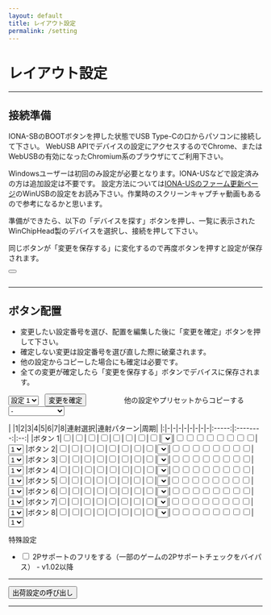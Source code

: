 ```yaml
---
layout: default
title: レイアウト設定
permalink: /setting
---
```

# レイアウト設定
---
## 接続準備
IONA-SBのBOOTボタンを押した状態でUSB Type-Cの口からパソコンに接続して下さい。
WebUSB APIでデバイスの設定にアクセスするのでChrome、またはWebUSBの有効になったChromium系のブラウザにてご利用下さい。

Windowsユーザーは初回のみ設定が必要となります。IONA-USなどで設定済みの方は追加設定は不要です。
設定方法については[IONA-USのファーム更新ページ](https://toyoshim.github.io/iona-us/firmware)のWinUSBの設定をお読み下さい。作業時のスクリーンキャプチャ動画もあるので参考になるかと思います。

準備ができたら、以下の「デバイスを探す」ボタンを押し、一覧に表示されたWinChipHead製のデバイスを選択し、接続を押して下さい。

同じボタンが「変更を保存する」に変化するので再度ボタンを押すと設定が保存されます。

<button id="button" onclick="connect();"></button>
<pre id="status"></pre>

---
## ボタン配置
- 変更したい設定番号を選び、配置を編集した後に「変更を確定」ボタンを押して下さい。
- 確定しない変更は設定番号を選び直した際に破棄されます。
- 他の設定からコピーした場合にも確定は必要です。
- 全ての変更が確定したら「変更を保存する」ボタンでデバイスに保存されます。

<select id="select"><option>設定 1</option><option>設定 2</option><option>設定 3</option><option>設定 4</option><option>設定 5</option><option>設定 6</option><option>設定 7</option><option>設定 8</option></select>
&nbsp;
<button id="store" onclick="decide();">変更を確定</button>
&nbsp;&nbsp;&nbsp;&nbsp;&nbsp;&nbsp;&nbsp;&nbsp;
&nbsp;&nbsp;&nbsp;&nbsp;&nbsp;&nbsp;&nbsp;&nbsp;
他の設定やプリセットからコピーする
<select id="copy"><option>-</option><option>設定 1</option><option>設定 2</option><option>設定 3</option><option>設定 4</option><option>設定 5</option><option>設定 6</option><option>設定 7</option><option>設定 8</option><option>8ボタン</option><option>4/6ボタン</option><option>4ボタン30連射</option><option>4ボタン15連射</option><option>4ボタン12連射</option><option>4ボタン10連射</option></select>

| |1|2|3|4|5|6|7|8|連射選択|連射パターン|周期|
|:|-|-|-|-|-|-|-|-|:-----:|:--------:|:--:|
|ボタン 1|<input type="checkbox" id="b11">|<input type="checkbox" id="b12">|<input type="checkbox" id="b13">|<input type="checkbox" id="b14">|<input type="checkbox" id="b15">|<input type="checkbox" id="b16">|<input type="checkbox" id="b17">|<input type="checkbox" id="b18">|<select id="rp1"></select>|<input type="checkbox" id="p11"><input type="checkbox" id="p12"><input type="checkbox" id="p13"><input type="checkbox" id="p14"><input type="checkbox" id="p15"><input type="checkbox" id="p16"><input type="checkbox" id="p17"><input type="checkbox" id="p18">|<select id="rm1"><option>1</option><option>2</option><option>3</option><option>4</option><option>5</option><option>6</option><option>7</option><option>8</option></select>
|ボタン 2|<input type="checkbox" id="b21">|<input type="checkbox" id="b22">|<input type="checkbox" id="b23">|<input type="checkbox" id="b24">|<input type="checkbox" id="b25">|<input type="checkbox" id="b26">|<input type="checkbox" id="b27">|<input type="checkbox" id="b28">|<select id="rp2"></select>|<input type="checkbox" id="p21"><input type="checkbox" id="p22"><input type="checkbox" id="p23"><input type="checkbox" id="p24"><input type="checkbox" id="p25"><input type="checkbox" id="p26"><input type="checkbox" id="p27"><input type="checkbox" id="p28">|<select id="rm2"><option>1</option><option>2</option><option>3</option><option>4</option><option>5</option><option>6</option><option>7</option><option>8</option></select>
|ボタン 3|<input type="checkbox" id="b31">|<input type="checkbox" id="b32">|<input type="checkbox" id="b33">|<input type="checkbox" id="b34">|<input type="checkbox" id="b35">|<input type="checkbox" id="b36">|<input type="checkbox" id="b37">|<input type="checkbox" id="b38">|<select id="rp3"></select>|<input type="checkbox" id="p31"><input type="checkbox" id="p32"><input type="checkbox" id="p33"><input type="checkbox" id="p34"><input type="checkbox" id="p35"><input type="checkbox" id="p36"><input type="checkbox" id="p37"><input type="checkbox" id="p38">|<select id="rm3"><option>1</option><option>2</option><option>3</option><option>4</option><option>5</option><option>6</option><option>7</option><option>8</option></select>
|ボタン 4|<input type="checkbox" id="b41">|<input type="checkbox" id="b42">|<input type="checkbox" id="b43">|<input type="checkbox" id="b44">|<input type="checkbox" id="b45">|<input type="checkbox" id="b46">|<input type="checkbox" id="b47">|<input type="checkbox" id="b48">|<select id="rp4"></select>|<input type="checkbox" id="p41"><input type="checkbox" id="p42"><input type="checkbox" id="p43"><input type="checkbox" id="p44"><input type="checkbox" id="p45"><input type="checkbox" id="p46"><input type="checkbox" id="p47"><input type="checkbox" id="p48">|<select id="rm4"><option>1</option><option>2</option><option>3</option><option>4</option><option>5</option><option>6</option><option>7</option><option>8</option></select>
|ボタン 5|<input type="checkbox" id="b51">|<input type="checkbox" id="b52">|<input type="checkbox" id="b53">|<input type="checkbox" id="b54">|<input type="checkbox" id="b55">|<input type="checkbox" id="b56">|<input type="checkbox" id="b57">|<input type="checkbox" id="b58">|<select id="rp5"></select>|<input type="checkbox" id="p51"><input type="checkbox" id="p52"><input type="checkbox" id="p53"><input type="checkbox" id="p54"><input type="checkbox" id="p55"><input type="checkbox" id="p56"><input type="checkbox" id="p57"><input type="checkbox" id="p58">|<select id="rm5"><option>1</option><option>2</option><option>3</option><option>4</option><option>5</option><option>6</option><option>7</option><option>8</option></select>
|ボタン 6|<input type="checkbox" id="b61">|<input type="checkbox" id="b62">|<input type="checkbox" id="b63">|<input type="checkbox" id="b64">|<input type="checkbox" id="b65">|<input type="checkbox" id="b66">|<input type="checkbox" id="b67">|<input type="checkbox" id="b68">|<select id="rp6"></select>|<input type="checkbox" id="p61"><input type="checkbox" id="p62"><input type="checkbox" id="p63"><input type="checkbox" id="p64"><input type="checkbox" id="p65"><input type="checkbox" id="p66"><input type="checkbox" id="p67"><input type="checkbox" id="p68">|<select id="rm6"><option>1</option><option>2</option><option>3</option><option>4</option><option>5</option><option>6</option><option>7</option><option>8</option></select>
|ボタン 7|<input type="checkbox" id="b71">|<input type="checkbox" id="b72">|<input type="checkbox" id="b73">|<input type="checkbox" id="b74">|<input type="checkbox" id="b75">|<input type="checkbox" id="b76">|<input type="checkbox" id="b77">|<input type="checkbox" id="b78">|<select id="rp7"></select>|<input type="checkbox" id="p71"><input type="checkbox" id="p72"><input type="checkbox" id="p73"><input type="checkbox" id="p74"><input type="checkbox" id="p75"><input type="checkbox" id="p76"><input type="checkbox" id="p77"><input type="checkbox" id="p78">|<select id="rm7"><option>1</option><option>2</option><option>3</option><option>4</option><option>5</option><option>6</option><option>7</option><option>8</option></select>
|ボタン 8|<input type="checkbox" id="b81">|<input type="checkbox" id="b82">|<input type="checkbox" id="b83">|<input type="checkbox" id="b84">|<input type="checkbox" id="b85">|<input type="checkbox" id="b86">|<input type="checkbox" id="b87">|<input type="checkbox" id="b88">|<select id="rp8"></select>|<input type="checkbox" id="p81"><input type="checkbox" id="p82"><input type="checkbox" id="p83"><input type="checkbox" id="p84"><input type="checkbox" id="p85"><input type="checkbox" id="p86"><input type="checkbox" id="p87"><input type="checkbox" id="p88">|<select id="rm8"><option>1</option><option>2</option><option>3</option><option>4</option><option>5</option><option>6</option><option>7</option><option>8</option></select>

特殊設定
- <input type="checkbox" id="opt_2p"> 2Pサポートのフリをする（一部のゲームの2Pサポートチェックをバイパス） - v1.02以降

<hr>

<button onclick="factory();">出荷設定の呼び出し</button>

---

<script>
for (let i = 0; i < 8; ++i) {
  let select = document.getElementById('rp' + (i + 1).toString());
  for (let j = 0; j < 12; ++j) {
    const text = [
      'なし',
      '30連射（表）',
      '30連射（裏）',
      '20連射（表）',
      '20連射（裏）',
      '15連射（表）',
      '15連射（裏）',
      '12連射（表）',
      '12連射（裏）',
      '10連射（表）',
      '10連射（裏）',
      'カスタム',
    ];
    let opt = document.createElement('option');
    opt.innerText = text[j];
    select.appendChild(opt);
  }
}
</script>

<script src="https://toyoshim.github.io/CH559Flasher.js/CH559Flasher.js"></script>
<script>
window.uiMessages = {
  connected: '接続しました（ブートローダー： ', 
  connectedInformation: ' / 設定フォーマット: v',
  error: 'エラーが発生しました: ',
  errorOnRead: '設定読込中にエラーが発生しました: ',
  findDevice: 'デバイスを探す',
  idle: '待機中',
  noData: '接続しましたが、IONA-SBの設定データが確認できません',
  noDevice: '例外が発生しました、デバイスが接続されているか確認して下さい',
  save: '変更を保存する',
  saved: '保存しました',
};
</script>
<script src="setting.js">